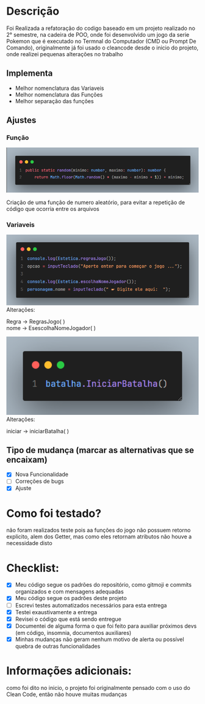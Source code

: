 # Descrição
Foi Realizada a refatoração do codigo baseado em um projeto realizado no 2° semestre, na cadeira de POO, onde foi desenvolvido um jogo da serie Pokemon que é executado no Termnal do Computador (CMD ou Prompt De Comando), originalmente já foi usado o cleancode desde o inicio do projeto, onde realizei pequenas alterações no trabalho

## Implementa

- Melhor nomenclatura das Variaveis 
- Melhor nomenclatura das Funções
- Melhor separação das funções 


## Ajustes

### Função
<img width="730" alt="image" src="../images/Random.png">

Criação de uma função de numero aleatório, para evitar a repetição de código que ocorria entre os arquivos

### Variaveis
<img width="730" alt="image" src="../images/variaveis.png">
<br/>
Alterações:

Regra -> RegrasJogo( )<br/>
nome -> EsescolhaNomeJogador( )<br/>

<img width="730" alt="image" src="../images/Batalha.png">
<br/>
Alterações:

iniciar -> iniciarBatalha( )<br/>

## Tipo de mudança (marcar as alternativas que se encaixam)
- [x] Nova Funcionalidade
- [ ] Correções de bugs
- [x] Ajuste

# Como foi testado?
não foram realizados teste pois aa funções do jogo não possuem retorno explicito, alem dos Getter, mas como eles retornam atributos não houve a necessidade disto

# Checklist:
- [x] Meu código segue os padrões do repositório, como gitmoji e commits organizados e com mensagens adequadas
- [x] Meu código segue os padrões deste projeto
- [ ] Escrevi testes automatizados necessários para esta entrega
- [x] Testei exaustivamente a entrega
- [x] Revisei o código que está sendo entregue
- [x] Documentei de alguma forma o que foi feito para auxiliar próximos devs (em código, insomnia, documentos auxiliares)
- [x] Minhas mudanças não geram nenhum motivo de alerta ou possível quebra de outras funcionalidades

# Informações adicionais:
como foi dito no inicio, o projeto foi originalmente pensado com o uso do Clean Code, então não houve muitas mudanças
